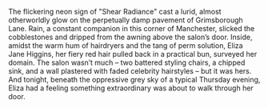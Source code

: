 The flickering neon sign of "Shear Radiance" cast a lurid, almost otherworldly glow on the perpetually damp pavement of Grimsborough Lane. Rain, a constant companion in this corner of Manchester, slicked the cobblestones and dripped from the awning above the salon’s door. Inside, amidst the warm hum of hairdryers and the tang of perm solution, Eliza Jane Higgins, her fiery red hair pulled back in a practical bun, surveyed her domain. The salon wasn’t much – two battered styling chairs, a chipped sink, and a wall plastered with faded celebrity hairstyles – but it was hers.  And tonight, beneath the oppressive grey sky of a typical Thursday evening, Eliza had a feeling something extraordinary was about to walk through her door.
